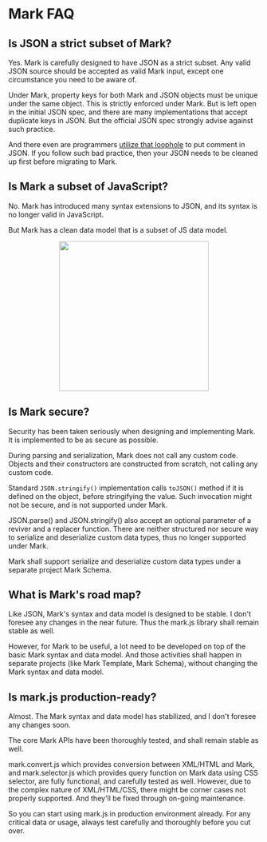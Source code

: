 # Mark FAQ

## Is JSON a strict subset of Mark?

Yes. Mark is carefully designed to have JSON as a strict subset. Any valid JSON source should be accepted as valid Mark input, except one circumstance you need to be aware of.

Under Mark, property keys for both Mark and JSON objects must be unique under the same object. This is strictly enforced under Mark. But is left open in the initial JSON spec, and there are many implementations that accept duplicate keys in JSON. But the official JSON spec strongly advise against such practice.

And there even are programmers [utilize that loophole](https://stackoverflow.com/questions/244777/can-comments-be-used-in-json) to put comment in JSON. If you follow such bad practice, then your JSON needs to be cleaned up first before migrating to Mark.



## Is Mark a subset of JavaScript?

No. Mark has introduced many syntax extensions to JSON, and its syntax is no longer valid in JavaScript.

But Mark has a clean data model that is a subset of JS data model.

<div align="center">
<img src='https://mark.js.org/data-model.png' width='300'>
</div>

## Is Mark secure?

Security has been taken seriously when designing and implementing Mark. It is implemented to be as secure as possible.

During parsing and serialization, Mark does not call any custom code. Objects and their constructors are constructed from scratch, not calling any custom code.

Standard `JSON.stringify()` implementation calls `toJSON()` method if it is defined on the object, before stringifying the value. Such invocation might not be secure, and is not supported under Mark.

JSON.parse() and JSON.stringify() also accept an optional parameter of a reviver and a replacer function. There are neither structured nor secure way to serialize and deserialize custom data types, thus no longer supported under Mark.

Mark shall support serialize and deserialize custom data types under a separate project Mark Schema.



## What is Mark's road map?

Like JSON, Mark's syntax and data model is designed to be stable. I don't foresee any changes in the near future. Thus the mark.js library shall remain stable as well.

However, for Mark to be useful, a lot need to be developed on top of the basic Mark syntax and data model. And those activities shall happen in separate projects (like Mark Template, Mark Schema), without changing the Mark syntax and data model.



## Is mark.js production-ready?

Almost. The Mark syntax and data model has stabilized, and I don't foresee any changes soon.

The core Mark APIs have been thoroughly tested, and shall remain stable as well.

mark.convert.js which provides conversion between XML/HTML and Mark, and mark.selector.js which provides query function on Mark data using CSS selector, are fully functional, and carefully tested as well. However, due to the complex nature of XML/HTML/CSS, there might be corner cases not properly supported. And they'll be fixed through on-going maintenance.

So you can start using mark.js in production environment already. For any critical data or usage, always test carefully and thoroughly before you cut over. 